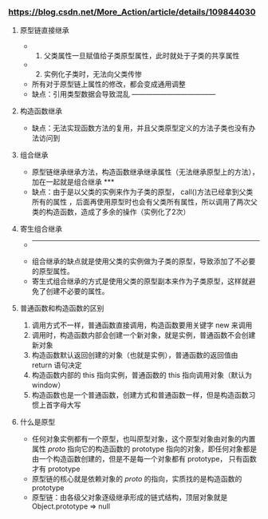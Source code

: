 ### https://blog.csdn.net/More_Action/article/details/109844030

1. 原型链直接继承

    * 1. 父类属性一旦赋值给子类原型属性，此时就处于子类的共享属性
    * 2. 实例化子类时，无法向父类传惨
    - 所有对于原型链上属性的修改，都会变成通用调整
    - 缺点：引用类型数据会导致混乱 ————————————



2. 构造函数继承
    - 缺点：无法实现函数方法的复用，并且父类原型定义的方法子类也没有办法访问到



3. 组合继承
    - 原型链继承继承方法，构造函数继承继承属性（无法继承原型上的方法），加在一起就是组合继承 ***
    - 缺点：由于是以父类的实例来作为子类的原型，
      call()方法已经拿到父类所有的属性 ，后面再使用原型时也会有父类所有属性，所以调用了两次父类的构造函数，造成了多余的操作（实例化了2次）



4. 寄生组合继承
    - ***
    - 组合继承的缺点就是使用父类的实例做为子类的原型，导致添加了不必要的原型属性。
    - 寄生式组合继承的方式是使用父类的原型副本来作为子类原型，这样就避免了创建不必要的属性。



5. 普通函数和构造函数的区别 
    1. 调用方式不一样，普通函数直接调用，构造函数要用关键字 new 来调用
    2. 调用时，构造函数内部会创建一个新对象，就是实例，普通函数不会创建新对象 
    3. 构造函数默认返回创建的对象（也就是实例），普通函数的返回值由 return 语句决定 
    4. 构造函数内部的 this 指向实例，普通函数的 this 指向调用对象（默认为 window）
    5. 构造函数也是一个普通函数，创建方式和普通函数一样，但是构造函数习惯上首字母大写



6. 什么是原型
    - 任何对象实例都有一个原型，也叫原型对象，这个原型对象由对象的内置属性 _proto_ 指向它的构造函数的 prototype 指向的对象，即任何对象都是由一个构造函数创建的，但是不是每一个对象都有 prototype， 只有函数才有 prototype
    - 原型链的核心就是依赖对象的 _proto_ 的指向，实质找的是构造函数的 prototype
    - 原型链：由各级父对象逐级继承形成的链式结构，顶层对象就是 Object.prototype => null